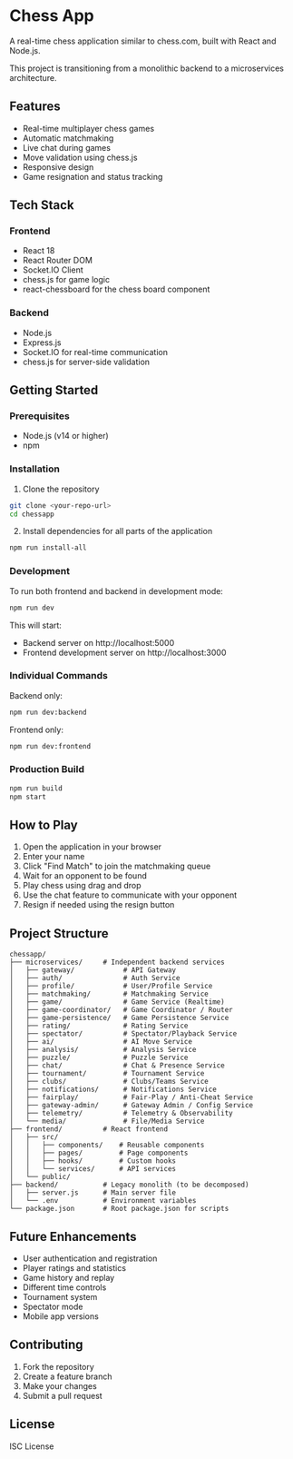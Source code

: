 # Chess App

A real-time chess application similar to chess.com, built with React and Node.js.

This project is transitioning from a monolithic backend to a microservices architecture.

## Features

- Real-time multiplayer chess games
- Automatic matchmaking
- Live chat during games
- Move validation using chess.js
- Responsive design
- Game resignation and status tracking

## Tech Stack

### Frontend
- React 18
- React Router DOM
- Socket.IO Client
- chess.js for game logic
- react-chessboard for the chess board component

### Backend
- Node.js
- Express.js
- Socket.IO for real-time communication
- chess.js for server-side validation

## Getting Started

### Prerequisites
- Node.js (v14 or higher)
- npm

### Installation

1. Clone the repository
```bash
git clone <your-repo-url>
cd chessapp
```

2. Install dependencies for all parts of the application
```bash
npm run install-all
```

### Development

To run both frontend and backend in development mode:
```bash
npm run dev
```

This will start:
- Backend server on http://localhost:5000
- Frontend development server on http://localhost:3000

### Individual Commands

Backend only:
```bash
npm run dev:backend
```

Frontend only:
```bash
npm run dev:frontend
```

### Production Build

```bash
npm run build
npm start
```

## How to Play

1. Open the application in your browser
2. Enter your name
3. Click "Find Match" to join the matchmaking queue
4. Wait for an opponent to be found
5. Play chess using drag and drop
6. Use the chat feature to communicate with your opponent
7. Resign if needed using the resign button

## Project Structure

```
chessapp/
├── microservices/     # Independent backend services
│   ├── gateway/            # API Gateway
│   ├── auth/               # Auth Service
│   ├── profile/            # User/Profile Service
│   ├── matchmaking/        # Matchmaking Service
│   ├── game/               # Game Service (Realtime)
│   ├── game-coordinator/   # Game Coordinator / Router
│   ├── game-persistence/   # Game Persistence Service
│   ├── rating/             # Rating Service
│   ├── spectator/          # Spectator/Playback Service
│   ├── ai/                 # AI Move Service
│   ├── analysis/           # Analysis Service
│   ├── puzzle/             # Puzzle Service
│   ├── chat/               # Chat & Presence Service
│   ├── tournament/         # Tournament Service
│   ├── clubs/              # Clubs/Teams Service
│   ├── notifications/      # Notifications Service
│   ├── fairplay/           # Fair-Play / Anti-Cheat Service
│   ├── gateway-admin/      # Gateway Admin / Config Service
│   ├── telemetry/          # Telemetry & Observability
│   └── media/              # File/Media Service
├── frontend/          # React frontend
│   ├── src/
│   │   ├── components/    # Reusable components
│   │   ├── pages/         # Page components
│   │   ├── hooks/         # Custom hooks
│   │   └── services/      # API services
│   └── public/
├── backend/           # Legacy monolith (to be decomposed)
│   ├── server.js      # Main server file
│   └── .env           # Environment variables
└── package.json       # Root package.json for scripts
```

## Future Enhancements

- User authentication and registration
- Player ratings and statistics
- Game history and replay
- Different time controls
- Tournament system
- Spectator mode
- Mobile app versions

## Contributing

1. Fork the repository
2. Create a feature branch
3. Make your changes
4. Submit a pull request

## License

ISC License
